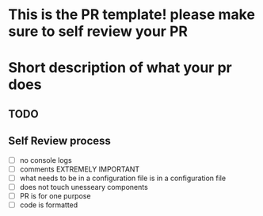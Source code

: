 # This is the PR template! please make sure to self review your PR 
# Short description of what your pr does

## TODO

## Self Review process
- [ ] no console logs
- [ ] comments EXTREMELY IMPORTANT
- [ ] what needs to be in a configuration file is in a configuration file
- [ ] does not touch unesseary components
- [ ] PR is for one purpose
- [ ] code is formatted